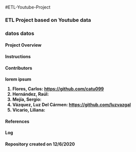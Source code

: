 #ETL-Youtube-Project

<h3>ETL Project based on Youtube data<h3>

datos datos

<h4>Project Overview<h4>


<h4>Instructions<h4>


<h4>Contributors<h4>

lorem ipsum
1. Flores, Carlos: https://github.com/catu099
2. Hernández, Raúl:  
3. Mejía, Sergio:  
4. Vázquez, Luz Del Cármen: https://github.com/luzvazgal
5. Vicario, Liliana:  
  
<h4>References<h4>

<h4>Log<h4>  
  Repository created on 12/6/2020
  
